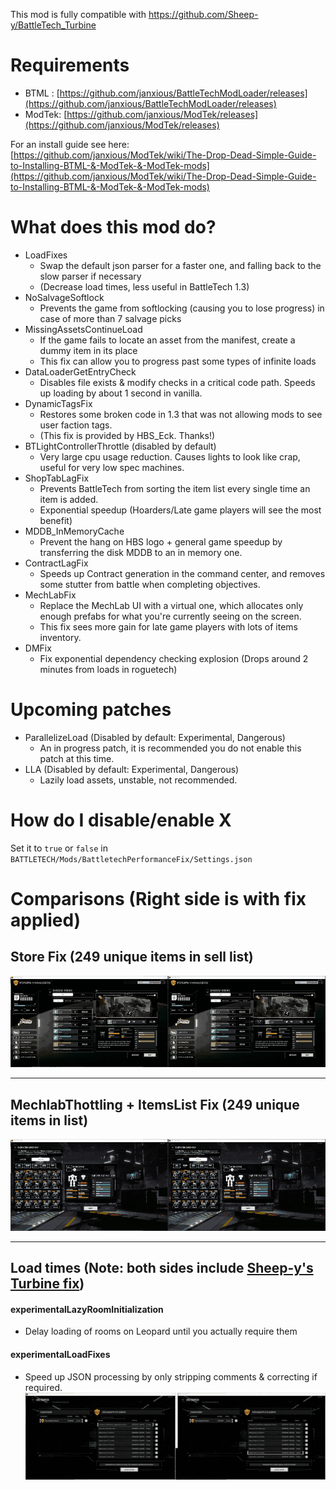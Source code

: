 This mod is fully compatible with https://github.com/Sheep-y/BattleTech_Turbine

# Requirements
- BTML  : [https://github.com/janxious/BattleTechModLoader/releases](https://github.com/janxious/BattleTechModLoader/releases)
- ModTek: [https://github.com/janxious/ModTek/releases](https://github.com/janxious/ModTek/releases)

For an install guide see here: [https://github.com/janxious/ModTek/wiki/The-Drop-Dead-Simple-Guide-to-Installing-BTML-&-ModTek-&-ModTek-mods](https://github.com/janxious/ModTek/wiki/The-Drop-Dead-Simple-Guide-to-Installing-BTML-&-ModTek-&-ModTek-mods)


# What does this mod do?
- LoadFixes
   - Swap the default json parser for a faster one, and falling back to the slow parser if necessary
   - (Decrease load times, less useful in BattleTech 1.3)
- NoSalvageSoftlock
   - Prevents the game from softlocking (causing you to lose progress) in case of more than 7 salvage picks
- MissingAssetsContinueLoad
   - If the game fails to locate an asset from the manifest, create a dummy item in its place
   - This fix can allow you to progress past some types of infinite loads
- DataLoaderGetEntryCheck
   - Disables file exists & modify checks in a critical code path. Speeds up loading by about 1 second in vanilla.
- DynamicTagsFix
   - Restores some broken code in 1.3 that was not allowing mods to see user faction tags.
   - (This fix is provided by HBS_Eck. Thanks!)
- BTLightControllerThrottle (disabled by default)
   - Very large cpu usage reduction. Causes lights to look like crap, useful for very low spec machines.
- ShopTabLagFix
   - Prevents BattleTech from sorting the item list every single time an item is added.
   - Exponential speedup (Hoarders/Late game players will see the most benefit)
- MDDB_InMemoryCache
   - Prevent the hang on HBS logo + general game speedup by transferring the disk MDDB to an in memory one.
- ContractLagFix
   - Speeds up Contract generation in the command center, and removes some stutter from battle when completing objectives.
- MechLabFix
   - Replace the MechLab UI with a virtual one, which allocates only enough prefabs for what you're currently seeing on the screen.
   - This fix sees more gain for late game players with lots of items inventory.
- DMFix
   - Fix exponential dependency checking explosion (Drops around 2 minutes from loads in roguetech)

# Upcoming patches
- ParallelizeLoad (Disabled by default: Experimental, Dangerous)
   - An in progress patch, it is recommended you do not enable this patch at this time.
- LLA (Disabled by default: Experimental, Dangerous)
   - Lazily load assets, unstable, not recommended.


# How do I disable/enable X
   Set it to `true` or `false` in `BATTLETECH/Mods/BattletechPerformanceFix/Settings.json`

# Comparisons (Right side is with fix applied)

## Store Fix (249 unique items in sell list) 
![](gifs/compare-store.gif)

---  

## MechlabThottling + ItemsList Fix (249 unique items in list)
![](gifs/compare-mechlab.gif)

---  

## Load times (Note: both sides include [Sheep-y's Turbine fix](https://github.com/Sheep-y/BattleTech_Turbine))
#### experimentalLazyRoomInitialization  
- Delay loading of rooms on Leopard until you actually require them  
#### experimentalLoadFixes  
- Speed up JSON processing by only stripping comments & correcting if required.  
![](gifs/compare-load-turbine-both.gif)
